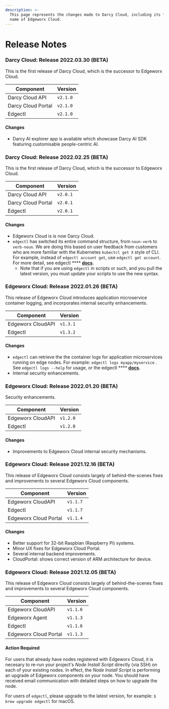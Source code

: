 ```yaml
---
description: >-
  This page represents the changes made to Darcy Cloud, including its former
  name of Edgeworx Cloud.
---
```


# Release Notes

### Darcy Cloud: Release 2022.03.30 (BETA)

This is the first release of Darcy Cloud, which is the successor to Edgeworx Cloud.&#x20;

| Component          | Version  |
| ------------------ | -------- |
| Darcy Cloud API    | `v2.1.0` |
| Darcy Cloud Portal | `v2.1.0` |
| Edgectl            | `v2.1.0` |

#### Changes

* Darcy AI explorer app is available which showcase Darcy AI SDK featuring customisable people-centric AI.

### Darcy Cloud: Release 2022.02.25 (BETA)

This is the first release of Darcy Cloud, which is the successor to Edgeworx Cloud.&#x20;

| Component          | Version  |
| ------------------ | -------- |
| Darcy Cloud API    | `v2.0.1` |
| Darcy Cloud Portal | `v2.0.1` |
| Edgectl            | `v2.0.1` |

#### Changes

* Edgeworx Cloud is is now Darcy Cloud.
* `edgectl` has switched its entire command structure, from `noun-verb` to `verb-noun`. We are doing this based on user feedback from customers who are more familiar with the Kubernetes `kubectcl get X` style of CLI. For example, instead of `edgectl account get`, use `edgectl get account`. For more detail, see edgectl **** [**docs**](get-started-edgectl/deploy-an-app.md)**.**
  * Note that if you are using `edgectl` in scripts or such, and you pull the latest version, you must update your scripts to use the new syntax.

### Edgeworx Cloud: Release 2022.01.26 (BETA)

This release of Edgeworx Cloud introduces application microservice container logging, and incorporates internal security enhancements.

| Component         | Version  |
| ----------------- | -------- |
| Edgeworx CloudAPI | `v1.3.1` |
| Edgectl           | `v1.3.2` |

#### Changes

* `edgectl` can retrieve the the container logs for application microservices running on edge nodes. For example: `edgectl logs myapp/myservice` . See `edgectl logs --help` for usage, or the edgectl **** [**docs**](get-started-edgectl/deploy-an-app.md)**.**
* Internal security enhancements.

### Edgeworx Cloud: Release 2022.01.20 (BETA)

Security enhancements.

| Component         | Version  |
| ----------------- | -------- |
| Edgeworx CloudAPI | `v1.2.0` |
| Edgectl           | `v1.2.0` |

#### Changes

* Improvements to Edgeworx Cloud internal security mechanisms.

### Edgeworx Cloud: Release 2021.12.16 (BETA)

This release of Edgeworx Cloud consists largely of behind-the-scenes fixes and improvements to several Edgeworx Cloud components.

| Component             | Version  |
| --------------------- | -------- |
| Edgeworx CloudAPI     | `v1.1.7` |
| Edgectl               | `v1.1.7` |
| Edgeworx Cloud Portal | `v1.1.4` |

#### Changes

* Better support for 32-bit Raspbian (Raspberry Pi) systems.
* Minor UX fixes for Edgeworx Cloud Portal.
* Several internal backend improvements.
* CloudPortal: shows correct version of ARM architecture for device.

### Edgeworx Cloud: Release 2021.12.05 (BETA)

This release of Edgeworx Cloud consists largely of behind-the-scenes fixes and improvements to several Edgeworx Cloud components.

| Component             | Version  |
| --------------------- | -------- |
| Edgeworx CloudAPI     | `v1.1.6` |
| Edgeworx Agent        | `v1.1.3` |
| Edgectl               | `v1.1.6` |
| Edgeworx Cloud Portal | `v1.1.3` |

#### Action Required

For users that already have nodes registered with Edgeworx Cloud, it is necesary to re-run your project's _Node Install Script_ directly (via SSH) on each of your existing nodes. In effect, the _Node Install Script_ is performing an upgrade of Edgeworx components on your node. You should have received email communication with detailed steps on how to upgrade the node.&#x20;

For users of `edgectl`, please upgrade to the latest version, for example: `$ brew upgrade edgectl` for macOS.



###
